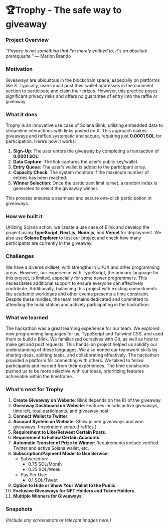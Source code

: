 # 🏆Trophy - The safe way to giveaway 

### Project Overview  
*“Privacy is not something that I'm merely entitled to, it's an absolute prerequisite.”* — Marlon Brando  

### Motivation  
Giveaways are ubiquitous in the blockchain space, especially on platforms like X. Typically, users must post their wallet addresses in the comment section to participate and claim their prizes. However, this practice poses significant privacy risks and offers no guarantee of entry into the raffle or giveaway.  

### What it does  
Trophy is an innovative use case of Solana Blink, utilizing embedded data to streamline interactions with links posted on X. This approach makes giveaways and raffles systematic and secure, requiring just **0.0001 SOL** for participation. Here’s how it works:  

1. **Sign-Up**: The user enters the giveaway by completing a transaction of **0.0001 SOL**.  
2. **Data Capture**: The link captures the user's public key/wallet.  
3. **Entry Queue**: The user's wallet is added to the participant array.  
4. **Capacity Check**: The system monitors if the maximum number of entries has been reached.  
5. **Winner Selection**: Once the participant limit is met, a random index is generated to select the giveaway winner.  

This process ensures a seamless and secure one-click participation in giveaways.  

### How we built it  
Utilizing Solana action, we create a use case of Blink and develop the project using **TypeScript**, **Next.js**, **Node.js**, and **Vercel** for deployment. We also use **Solana Explorer** to test our project and check how many participants are currently in the giveaway.  

### Challenges  
We have a diverse skillset, with strengths in UI/UX and other programming areas. However, our experience with TypeScript, the primary language for this project, is limited, especially for some newer programmers. This necessitates additional support to ensure everyone can effectively contribute. Additionally, balancing this project with existing commitments like academic workloads and other events presents a time constraint. Despite these hurdles, the team remains dedicated and committed to attending the build station and actively participating in the hackathon.

### What we learned  
The hackathon was a great learning experience for our team. We explored new programming languages for us, TypeScript and Tailwind CSS, and used them to build a Blink. We familiarized ourselves with Git, as well as how to make get and post requests. This hands-on project helped us solidify our understanding of these languages. We also honed our teamwork skills by sharing ideas, splitting tasks, and collaborating effectively. The hackathon provided a platform for connecting with others. We talked to fellow participants and learned from their experiences. The time constraints pushed us to be more selective with our ideas, prioritizing features achievable within the timeframe.
  

### What's next for Trophy  
1. **Create Giveaway on Website**: Blink depends on the ID of the giveaway.  
2. **Giveaway Dashboard on Website**: Features include active giveaways, time left, total participants, and giveaway host.  
3. **Connect Wallet to Twitter**.  
4. **Account System on Website**: Show joined giveaways and won giveaways. (Inspiration: scrap.tf raffles.)  
5. **Requirement to Like/Retweet Certain Posts**.  
6. **Requirement to Follow Certain Accounts**.  
7. **Automatic Transfer of Prize to Winner**: Requirements include verified Twitter and active Solana wallet, etc.  
8. **Subscription/Payment Model to Use Service**:  
   - Subscription:  
     - 0.75 SOL/Month  
     - 0.25 SOL/Week  
   - Pay Per Use:  
     - 0.1 SOL/Tweet  
9. **Option to Hide or Show Your Wallet to the Public**.  
10. **Exclusive Giveaways for NFT Holders and Token Holders**.  
11. **Multiple Winners for Giveaways**.  

### Snapshots  
*(Include any screenshots or relevant images here.)*  
